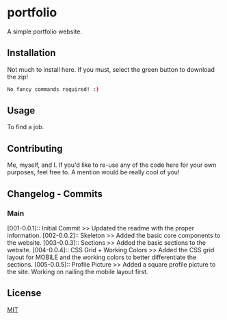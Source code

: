 # portfolio

A simple portfolio website.

## Installation

Not much to install here. If you must, select the green button to download the zip!

```bash
No fancy commands required! :)
```

## Usage

To find a job.

## Contributing

Me, myself, and I. If you'd like to re-use any of the code here for your own purposes, feel free to. A mention would be really cool of you!

## Changelog - Commits

### Main
[001-0.0.1]:: Initial Commit >> Updated the readme with the proper information.
[002-0.0.2]:: Skeleton >> Added the basic core components to the website.
[003-0.0.3]:: Sections >> Added the basic sections to the website.
[004-0.0.4]:: CSS Grid + Working Colors >> Added the CSS grid layout for MOBILE and the working colors to better differentiate the sections.
[005-0.0.5]:: Profile Picture >> Added a square profile picture to the site. Working on nailing the mobile layout first.



## License
[MIT](https://choosealicense.com/licenses/mit/)